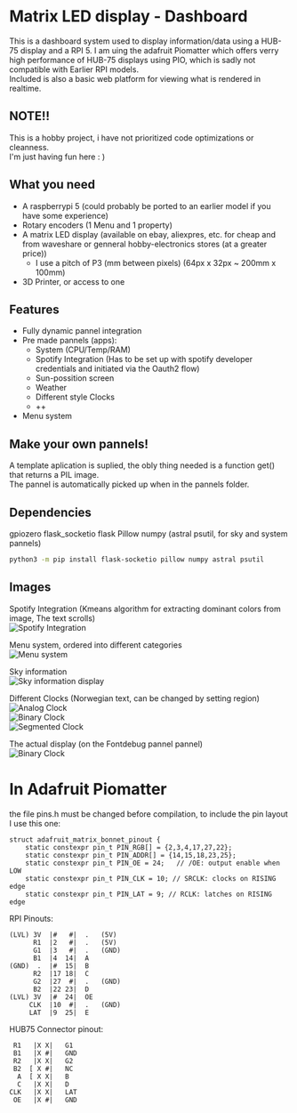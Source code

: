 # Matrix LED display - Dashboard

This is a dashboard system used to display information/data using a HUB-75 display and a RPI 5.
I am uing the adafruit Piomatter which offers verry high performance of HUB-75 displays using PIO, which is sadly not compatible with Earlier RPI models.  
Included is also a basic web platform for viewing what is rendered in realtime.

## NOTE!!

This is a hobby project, i have not prioritized code optimizations or cleanness.  
I'm just having fun here : )

## What you need

* A raspberrypi 5 (could probably be ported to an earlier model if you have some experience)
* Rotary encoders (1 Menu and 1 property)
* A matrix LED display (available on ebay, aliexpres, etc. for cheap and from waveshare or genneral hobby-electronics stores (at a greater price))
  * I use a pitch of P3 (mm between pixels) (64px x 32px ~ 200mm x 100mm)
* 3D Printer, or access to one

## Features

* Fully dynamic pannel integration
* Pre made pannels (apps):
  * System (CPU/Temp/RAM)
  * Spotify Integration (Has to be set up with spotify developer credentials and initiated via the Oauth2 flow)
  * Sun-possition screen
  * Weather
  * Different style Clocks
  * ++
* Menu system

## Make your own pannels!
  A template aplication is suplied, the obly thing needed is a function get() that returns a PIL image.  
  The pannel is automatically picked up when in the pannels folder.

## Dependencies

gpiozero flask_socketio flask Pillow numpy (astral psutil, for sky and system pannels)

``` bash
python3 -m pip install flask-socketio pillow numpy astral psutil
```

## Images
Spotify Integration (Kmeans algorithm for extracting dominant colors from image, The text scrolls)  
![Spotify Integration](./images/Spotify.png)  

Menu system, ordered into different categories  
![Menu system](./images/Menu.png)  

Sky information  
![Sky information display](./images/Sky.png)  

Different Clocks (Norwegian text, can be changed by setting region)  
![Analog Clock](./images/Clock_Analog.png)  
![Binary Clock](./images/Clock_Binary.png)  
![Segmented Clock](./images/Clock_Segment.png)  

The actual display (on the Fontdebug pannel pannel)  
![Binary Clock](./images/DashboardIRL.jpg)  

# In Adafruit Piomatter

the file pins.h must be changed before compilation, to include the pin layout  
I use this one: 
```
struct adafruit_matrix_bonnet_pinout {
    static constexpr pin_t PIN_RGB[] = {2,3,4,17,27,22};
    static constexpr pin_t PIN_ADDR[] = {14,15,18,23,25};
    static constexpr pin_t PIN_OE = 24;   // /OE: output enable when LOW
    static constexpr pin_t PIN_CLK = 10; // SRCLK: clocks on RISING edge
    static constexpr pin_t PIN_LAT = 9; // RCLK: latches on RISING edge
```

RPI Pinouts:  
```
(LVL) 3V  |#   #|  .   (5V)
      R1  |2   #|  .   (5V)
      G1  |3   #|  .   (GND)
      B1  |4  14|  A
(GND)  .  |#  15|  B
      R2  |17 18|  C
      G2  |27  #|  .   (GND)
      B2  |22 23|  D
(LVL) 3V  |#  24|  OE
     CLK  |10  #|  .   (GND)
     LAT  |9  25|  E
```

HUB75 Connector pinout:  

```
 R1   |X X|   G1
 B1   |X #|   GND
 R2   |X X|   G2
 B2  [ X #|   NC
  A  [ X X|   B
  C   |X X|   D
CLK   |X X|   LAT
 OE   |X #|   GND
```